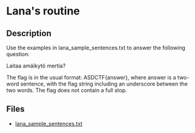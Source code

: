 # Lana's routine

## Description

Use the examples in lana_sample_sentences.txt to answer the following question:

Laitaa amäikytö mertia?

The flag is in the usual format: ASDCTF{answer}, where answer is a two-word sentence, with the flag string including an underscore between the two words. The flag does not contain a full stop.

## Files

* [lana_sample_sentences.txt](files/lana_sample_sentences.txt)


